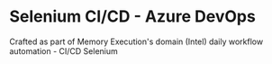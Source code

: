 # Selenium CI/CD - Azure DevOps
Crafted as part of Memory Execution's domain (Intel) daily workflow automation - CI/CD Selenium
